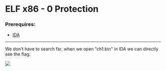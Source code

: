 # ELF x86 - 0 Protection

### Prerequires:

- <a href="https://www.hex-rays.com/products/ida/support/download_freeware/" rel="nofollow">IDA</a>

-----------------

We don't have to search far, when we open "ch1.bin" in IDA we can directly see the flag:

<img src="https://cdn.discordapp.com/attachments/698984879823519827/774993832122515487/unknown.png">
